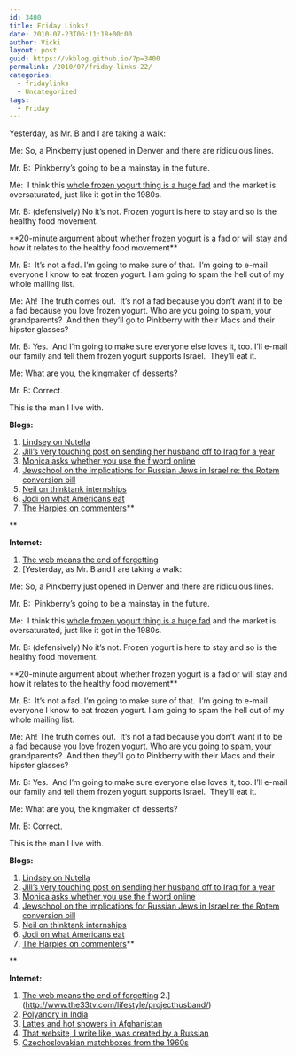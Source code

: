 ```yaml
---
id: 3400
title: Friday Links!
date: 2010-07-23T06:11:18+00:00
author: Vicki
layout: post
guid: https://vkblog.github.io/?p=3400
permalink: /2010/07/friday-links-22/
categories:
  - fridaylinks
  - Uncategorized
tags:
  - Friday
---
```

Yesterday, as Mr. B and I are taking a walk:

Me: So, a Pinkberry just opened in Denver and there are ridiculous lines.
  
Mr. B:  Pinkberry&#8217;s going to be a mainstay in the future.
  
Me:  I think this [whole frozen yogurt thing is a huge fad](http://www.allbusiness.com/franchises/12606122-1.html) and the market is oversaturated, just like it got in the 1980s.
  
Mr. B: (defensively) No it&#8217;s not. Frozen yogurt is here to stay and so is the healthy food movement.
  
\*\*20-minute argument about whether frozen yogurt is a fad or will stay and how it relates to the healthy food movement\*\*
  
Mr. B:  It&#8217;s not a fad. I&#8217;m going to make sure of that.  I&#8217;m going to e-mail everyone I know to eat frozen yogurt. I am going to spam the hell out of my whole mailing list.
  
Me: Ah! The truth comes out.  It&#8217;s not a fad because you don&#8217;t want it to be a fad because you love frozen yogurt. Who are you going to spam, your grandparents?  And then they&#8217;ll go to Pinkberry with their Macs and their hipster glasses?
  
Mr. B: Yes.  And I&#8217;m going to make sure everyone else loves it, too. I&#8217;ll e-mail our family and tell them frozen yogurt supports Israel.  They&#8217;ll eat it.
  
Me: What are you, the kingmaker of desserts?
  
Mr. B: Correct.

This is the man I live with.

**Blogs:**

  1. [Lindsey on Nutella](http://www.lostincheeseland.com/2010/07/out-of-control-with-nutella-part-i.html)
  2. [Jill&#8217;s very touching post on sending her husband off to Iraq for a year](http://theperlmanupdate.blogspot.com/2010/07/and-in-blink-of-eye-he-was-gone.html)
  3. [Monica asks whether you use the f word online](http://untemplater.com/business/career-business/f-word/)
  4. [Jewschool on the implications for Russian Jews in Israel re: the Rotem conversion bill](http://jewschool.com/2010/07/16/23619/%E2%80%9Coops-i-betrayed-you-again%E2%80%9D-lieberman-fsu-olim-the-rotem-conversion-bill/)
  5. [Neil on thinktank internships](http://negevrockcity.com/post/829751265/lets-talk-class-and-thinktanks)
  6. [Jodi on what Americans eat](http://www.economistsdoitwithmodels.com/2010/07/22/graphic-content-what-are-we-eating/?utm_source=feedburner&utm_medium=feed&utm_campaign=Feed%3A+economistsdoitwithmodels+%28Economists+Do+It+With+Models%29)
  7. [The Harpies on commenters](http://www.harpyness.com/2010/07/19/commenters-suck-except-yall-of-course/)**
  
** 

**Internet:** 

  1. [The web means the end of forgetting](http://www.nytimes.com/2010/07/25/magazine/25privacy-t2.html?pagewanted=1&_r=3&ref=general&src=me)
  2. [Yesterday, as Mr. B and I are taking a walk:

Me: So, a Pinkberry just opened in Denver and there are ridiculous lines.
  
Mr. B:  Pinkberry&#8217;s going to be a mainstay in the future.
  
Me:  I think this [whole frozen yogurt thing is a huge fad](http://www.allbusiness.com/franchises/12606122-1.html) and the market is oversaturated, just like it got in the 1980s.
  
Mr. B: (defensively) No it&#8217;s not. Frozen yogurt is here to stay and so is the healthy food movement.
  
\*\*20-minute argument about whether frozen yogurt is a fad or will stay and how it relates to the healthy food movement\*\*
  
Mr. B:  It&#8217;s not a fad. I&#8217;m going to make sure of that.  I&#8217;m going to e-mail everyone I know to eat frozen yogurt. I am going to spam the hell out of my whole mailing list.
  
Me: Ah! The truth comes out.  It&#8217;s not a fad because you don&#8217;t want it to be a fad because you love frozen yogurt. Who are you going to spam, your grandparents?  And then they&#8217;ll go to Pinkberry with their Macs and their hipster glasses?
  
Mr. B: Yes.  And I&#8217;m going to make sure everyone else loves it, too. I&#8217;ll e-mail our family and tell them frozen yogurt supports Israel.  They&#8217;ll eat it.
  
Me: What are you, the kingmaker of desserts?
  
Mr. B: Correct.

This is the man I live with.

**Blogs:**

  1. [Lindsey on Nutella](http://www.lostincheeseland.com/2010/07/out-of-control-with-nutella-part-i.html)
  2. [Jill&#8217;s very touching post on sending her husband off to Iraq for a year](http://theperlmanupdate.blogspot.com/2010/07/and-in-blink-of-eye-he-was-gone.html)
  3. [Monica asks whether you use the f word online](http://untemplater.com/business/career-business/f-word/)
  4. [Jewschool on the implications for Russian Jews in Israel re: the Rotem conversion bill](http://jewschool.com/2010/07/16/23619/%E2%80%9Coops-i-betrayed-you-again%E2%80%9D-lieberman-fsu-olim-the-rotem-conversion-bill/)
  5. [Neil on thinktank internships](http://negevrockcity.com/post/829751265/lets-talk-class-and-thinktanks)
  6. [Jodi on what Americans eat](http://www.economistsdoitwithmodels.com/2010/07/22/graphic-content-what-are-we-eating/?utm_source=feedburner&utm_medium=feed&utm_campaign=Feed%3A+economistsdoitwithmodels+%28Economists+Do+It+With+Models%29)
  7. [The Harpies on commenters](http://www.harpyness.com/2010/07/19/commenters-suck-except-yall-of-course/)**
  
** 

**Internet:** 

  1. [The web means the end of forgetting](http://www.nytimes.com/2010/07/25/magazine/25privacy-t2.html?pagewanted=1&_r=3&ref=general&src=me)
  2.](http://www.the33tv.com/lifestyle/projecthusband/) 
  3. [Polyandry in India](http://www.nytimes.com/2010/07/17/world/asia/17polyandry.html?_r=1&th=&emc=th&pagewanted=all)
  4. [Lattes and hot showers in Afghanistan](http://atwar.blogs.nytimes.com/2010/07/15/lattes-and-hot-showers-in-afghanistan/?partner=rss&emc=rss)
  5. [That website, I write like, was created by a Russian](http://www.themoscowtimes.com/news/article/popular-russian-made-web-site-puzzles-authors/410574.html)
  6. [Czechoslovakian matchboxes from the 1960s](http://therumpus.net/2010/07/bohemian-subsidy/)